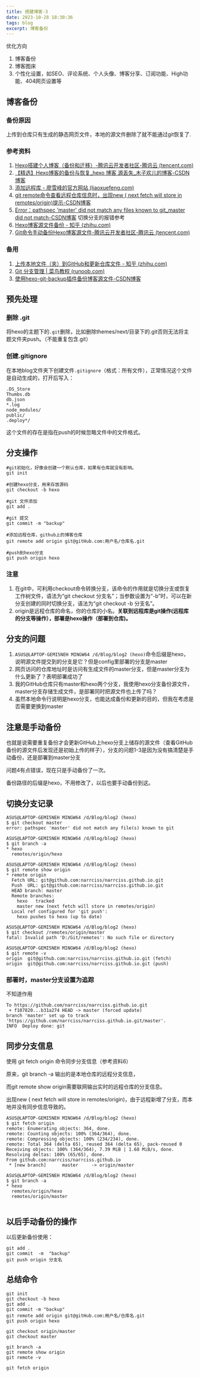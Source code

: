 ```yaml
---
title: 搭建博客-3
date: 2023-10-28 18:30:36
tags: blog
excerpt: 博客备份
---
```


优化方向

1. 博客备份
2. 博客图床
3. 个性化设置，如SEO、评论系统、个人头像、博客分享、订阅功能、High功能、404网页设置等



## 博客备份

### 备份原因

上传到仓库只有生成的静态网页文件，本地的源文件删除了就不能通过git恢复了.

### 参考资料

1. [Hexo搭建个人博客（备份和迁移）-腾讯云开发者社区-腾讯云 (tencent.com)](https://cloud.tencent.com/developer/article/1743949)
2. [【精选】Hexo博客的备份与恢复_hexo 博客 源丢失_木子欢儿的博客-CSDN博客](https://blog.csdn.net/muzihuaner/article/details/113880440)
3. [添加远程库 - 廖雪峰的官方网站 (liaoxuefeng.com)](https://www.liaoxuefeng.com/wiki/896043488029600/898732864121440)
4. [git remote命令查看远程仓库信息时，出现new ( next fetch will store in remotes/origin)提示-CSDN博客](https://blog.csdn.net/whu_zhangmin/article/details/12944999)
5. [Error：pathspec 'master' did not match any files known to git_master did not match-CSDN博客](https://blog.csdn.net/benben_2015/article/details/82867345)  切换分支的报错参考
6. [Hexo博客源文件备份 - 知乎 (zhihu.com)](https://zhuanlan.zhihu.com/p/553144729)
7. [Git命令手动备份Hexo博客源文件-腾讯云开发者社区-腾讯云 (tencent.com)](https://cloud.tencent.com/developer/article/1964358)

### 备用

1. [上传本地文件（夹）到GitHub和更新仓库文件 - 知乎 (zhihu.com)](https://zhuanlan.zhihu.com/p/136355306)
2. [Git 分支管理 | 菜鸟教程 (runoob.com)](https://www.runoob.com/git/git-branch.html)
10. [使用hexo-git-backup插件备份博客源文件-CSDN博客](https://blog.csdn.net/qq_41793001/article/details/103151182)





## 预先处理

### 删除 .git

将hexo的主题下的`.git`删除，比如删除themes/next/目录下的.git否则无法将主题文件夹push。（不能重复包含.git）



### 创建.gitignore

在本地blog文件夹下创建文件`.gitignore`（格式：所有文件），正常情况这个文件是自动生成的，打开后写入：

```
.DS_Store
Thumbs.db
db.json
*.log
node_modules/
public/
.deploy*/
```

这个文件的存在是指在push的时候忽略文件中的文件格式。



## 分支操作

```
#git初始化，好像会创建一个默认仓库，如果有仓库就没有影响。
git init

#创建hexo分支，用来存放源码
git checkout -b hexo

#git 文件添加
git add .

#git 提交
git commit -m "backup"

#添加远程仓库，github上的博客仓库 
git remote add origin git@gitHub.com:用户名/仓库名.git

#push到hexo分支
git push origin hexo
```

### 注意

1. 在git中，可利用checkout命令转换分支，该命令的作用就是切换分支或恢复工作树文件，语法为“git checkout 分支名”；当参数设置为“-b”时，可以在新分支创建的同时切换分支，语法为“git checkout -b 分支名”。
2. origin是远程仓库的命名，你的仓库的小名。**关联到远程库是git操作(远程库的分支等操作），部署是hexo操作（部署到仓库)。**



## 分支的问题

1. `ASUS@LAPTOP-GEMI5NEH MINGW64 /d/Blog/blog2 (hexo)`命令后缀是hexo，说明源文件提交到的分支是它？但是config里部署的分支是master
2. 网页访问的仓库地址时是访问有生成文件的master分支，但是master分支为什么更新了？表明部署成功了
3. 我的GitHub仓库只有master和hexo两个分支，我使用hexo分支备份源文件，master分支存储生成文件，是部署同时把源文件也上传了吗？
4. 虽然本地命令行说明是hexo分支，也能达成备份和更新的目的，但我在考虑是否需要更换到master



## 注意是手动备份

也就是说需要重复备份才会更新GitHub上hexo分支上储存的源文件（查看GitHub备份的源文件后发现还是初始上传的样子），分支的问题1-3是因为没有搞清楚是手动备份，还是部署到master分支

问题4有点错误，现在只是手动备份了一次。

备份路径的后缀是hexo，不用修改了，以后也要手动备份到这。



## 切换分支记录

```
ASUS@LAPTOP-GEMI5NEH MINGW64 /d/Blog/blog2 (hexo)
$ git checkout master
error: pathspec 'master' did not match any file(s) known to git

ASUS@LAPTOP-GEMI5NEH MINGW64 /d/Blog/blog2 (hexo)
$ git branch -a
* hexo
  remotes/origin/hexo

ASUS@LAPTOP-GEMI5NEH MINGW64 /d/Blog/blog2 (hexo)
$ git remote show origin
* remote origin
  Fetch URL: git@github.com:narrciss/narrciss.github.io.git
  Push  URL: git@github.com:narrciss/narrciss.github.io.git
  HEAD branch: master
  Remote branches:
    hexo   tracked
    master new (next fetch will store in remotes/origin)
  Local ref configured for 'git push':
    hexo pushes to hexo (up to date)

ASUS@LAPTOP-GEMI5NEH MINGW64 /d/Blog/blog2 (hexo)
$ git checkout /remotes/origin/master
fatal: Invalid path 'D:/Git/remotes': No such file or directory

ASUS@LAPTOP-GEMI5NEH MINGW64 /d/Blog/blog2 (hexo)
$ git remote -v
origin  git@github.com:narrciss/narrciss.github.io.git (fetch)
origin  git@github.com:narrciss/narrciss.github.io.git (push)

```



### 部署时，master分支设置为追踪

不知道作用

```
To https://github.com/narrciss/narrciss.github.io.git
 + f107820...b31a274 HEAD -> master (forced update)
branch 'master' set up to track 'https://github.com/narrciss/narrciss.github.io.git/master'.
INFO  Deploy done: git

```





## 同步分支信息

使用 git fetch origin 命令同步分支信息（参考资料6）

原来，git branch -a 输出的是本地仓库的远程分支信息，

而git remote show origin需要联网输出实时的远程仓库的分支信息。

出现new ( next fetch will store in remotes/origin)，由于远程新增了分支，而本地并没有同步信息导致的。

```
ASUS@LAPTOP-GEMI5NEH MINGW64 /d/Blog/blog2 (hexo)
$ git fetch origin
remote: Enumerating objects: 364, done.
remote: Counting objects: 100% (364/364), done.
remote: Compressing objects: 100% (234/234), done.
remote: Total 364 (delta 65), reused 364 (delta 65), pack-reused 0
Receiving objects: 100% (364/364), 7.39 MiB | 1.68 MiB/s, done.
Resolving deltas: 100% (65/65), done.
From github.com:narrciss/narrciss.github.io
 * [new branch]      master     -> origin/master

ASUS@LAPTOP-GEMI5NEH MINGW64 /d/Blog/blog2 (hexo)
$ git branch -a
* hexo
  remotes/origin/hexo
  remotes/origin/master
  
```



## 以后手动备份的操作

以后更新备份使用：

```text
git add .
git commit  -m  "backup"
git push origin 分支名 
```





## 总结命令

```
git init
git checkout -b hexo
git add .
git commit -m "backup"
git remote add origin git@gitHub.com:用户名/仓库名.git
git push origin hexo

git checkout origin/master
git checkout master

git branch -a
git remote show origin
git remote -v

git fetch origin
```

